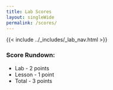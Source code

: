 ```yaml
---
title: Lab Scores
layout: singleWide
permalink: /scores/
---
```


{{< include ../_includes/_lab_nav.html >}}

### Score Rundown:
* Lab - 2 points
* Lesson - 1 point
* Total - 3 points

<body>
    <div id="scores">
    </div>
</body>

<script>
    // put all scores and names in this array (order Z at top, A at bottom)
    let people = [
        ["name","peerLab","peerLesson","liveLab","liveLesson","total"],
        ["","/2","/1","/2","/1","/3"],
        ["","/2","/1","/2","/1","/3"],
        ["","/2","/1","/2","/1","/3"],
        ["","/2","/1","/2","/1","/3"],
        ["","/2","/1","/2","/1","/3"],
        ["","/2","/1","/2","/1","/3"],
        ["","/2","/1","/2","/1","/3"],
        ["","/2","/1","/2","/1","/3"],
        ["","/2","/1","/2","/1","/3"],
        ["","/2","/1","/2","/1","/3"],
        ["","/2","/1","/2","/1","/3"],
        ["","/2","/1","/2","/1","/3"],
        ["","/2","/1","/2","/1","/3"],
        ["","/2","/1","/2","/1","/3"],
        ["","/2","/1","/2","/1","/3"],
        ["","/2","/1","/2","/1","/3"],
        ["","/2","/1","/2","/1","/3"],
        ["","/2","/1","/2","/1","/3"],
        ["","/2","/1","/2","/1","/3"],
        ["","/2","/1","/2","/1","/3"],
        ["","/2","/1","/2","/1","/3"]

    ]

    // iterates through array and creates tr's and td's for each index
    function makeTableHTML(people) {
        var result = "<table>";
        result += "<thead><tr><th>Name</th><th>Lab Score (Peer)</th><th>Lesson Score (Peer)</th><th>Lab Score (Live)</th><th>Lab Score (Live)</th><th>Total</th></thead><tbody>";
        // Create header row. Better way to do this?
        //for (var i = 0; i < array.length; i++) {
        for (var i = people.length-1; i > 0; i--) {
            result += "<tr>";
            for (var j = 0; j < people[i].length; j++) {
                result += "<td>"+people[i][j]+"</td>";   
            }   
            result += "</tr>";
        }   
        result += "</tbody></table>";
        document.getElementById("scores").innerHTML = result;
    }
    makeTableHTML(people);

</script>
